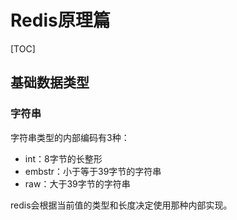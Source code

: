 # Redis原理篇

[TOC]

## 基础数据类型

### 字符串

字符串类型的内部编码有3种：

- int：8字节的长整形
- embstr：小于等于39字节的字符串
- raw：大于39字节的字符串

redis会根据当前值的类型和长度决定使用那种内部实现。

